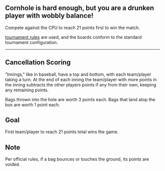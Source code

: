 ## Cornhole is hard enough, but you are a drunken player with wobbly balance!

Compete against the CPU to reach 21 points first to win the match.

[tournament rules](//playcornhole.org/pages/rules) are used, and the boards conform to the standard tournament configuration.

---
## Cancellation Scoring
"Innings," like in baseball, have a top and bottom, with each team/player taking a turn. At the end of each inning the team/player with more points in the inning subtracts the other players points if any from their own, keeping any remaining points.

Bags thrown into the hole are worth 3 points each. Bags that land atop the box are worth 1 point each.

## Goal
First team/player to reach 21 points total wins the game.

## Note
Per official rules, if a bag bounces or touches the ground, its points are voided.